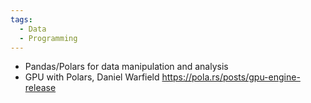 ```yaml
---
tags:
  - Data
  - Programming
---
```

- Pandas/Polars for data manipulation and analysis
- GPU with Polars, Daniel Warfield https://pola.rs/posts/gpu-engine-release